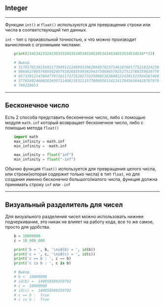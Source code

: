 Integer
---
---

Функции `int()` и `float()` используются для превращения строки
или числа в соответствующий тип данных.

`int` - тип с произвольной точностью, к что можно производит
вычисления с огромными числами:

```python
    print(23423423324235325345353453453453453434534553534534534**23)

    # Вывод
    # 3176570138216911739091212499933062068970237146187861775218324230
    # 0864627905744930245741026835993629437346965792527513768359030778
    # 8573391214780477871811737552927333509853638485224391523504587460
    # 5776590246602826957114902353211577889058134114170456304429767979
    # 799220653
```

---

Бесконечное число
---

Есть 2 способа представить бесконечное число, либо с помощью модуля 
`math.inf` который возвращает бесконечное число, либо с помощью 
метода `float()`

```python
    import math
    max_infinity = math.inf
    min_infinity = -math.inf

    max_infinity = float("inf")
    min_infinity = float("-inf")
```

Обычно функция `float()` используется для превращения целого числа, или
строки(которая содержит только числа) в тип `float`, но для создания 
именно бесконечно большого/малого числа, функция должна принимать
строку `inf` или `-inf`

---

Визуальный разделитель для чисел
---

Для визуального разделения чисел можно использовать нижнее 
подчеркивание, это никак не влияет на работу кода, все то же самое,
просто для удобства.

```python
    b = 10000000
    c = 10_000_000

    print('b = ', b, '\nid(b) = ', id(b))
    print('c = ', c, '\nid(c) = ', id(c))
    print('c == b : ', c == b)
    print('c is b : ', c is b)

    # Вывод
    # b =  10000000 
    # id(b) =  140058589259792
    # c =  10000000 
    # id(c) =  140058589259792
    # c == b :  True
    # c is b :  True
```